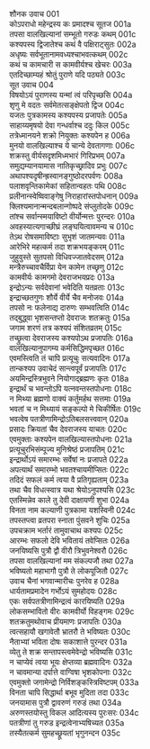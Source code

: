 शौनक उवाच	001  
कोऽपराधो महेन्द्रस्य कः प्रमादश्च सूतज	001a  
तपसा वालखिल्यानां सम्भूतो गरुडः कथम्	001c  
कश्यपस्य द्विजातेश्च कथं वै पक्षिराट्सुतः	002a  
अधृष्यः सर्वभूतानामवध्यश्चाभवत्कथम्	002c  
कथं च कामचारी स कामवीर्यश्च खेचरः	003a  
एतदिच्छाम्यहं श्रोतुं पुराणे यदि पठ्यते	003c  
सूत उवाच	004  
विषयोऽयं पुराणस्य यन्मां त्वं परिपृच्छसि	004a  
शृणु मे वदतः सर्वमेतत्सङ्क्षेपतो द्विज	004c  
यजतः पुत्रकामस्य कश्यपस्य प्रजापतेः	005a  
साहाय्यमृषयो देवा गन्धर्वाश्च ददुः किल	005c  
तत्रेध्मानयने शक्रो नियुक्तः कश्यपेन ह	006a  
मुनयो वालखिल्याश्च ये चान्ये देवतागणाः	006c  
शक्रस्तु वीर्यसदृशमिध्मभारं गिरिप्रभम्	007a  
समुद्यम्यानयामास नातिकृच्छ्रादिव प्रभुः	007c  
अथापश्यदृषीन्ह्रस्वानङ्गुष्ठोदरपर्वणः	008a  
पलाशवृन्तिकामेकां सहितान्वहतः पथि	008c  
प्रलीनान्स्वेष्विवाङ्गेषु निराहारांस्तपोधनान्	009a  
क्लिश्यमानान्मन्दबलान्गोष्पदे संप्लुतोदके	009c  
तांश्च सर्वान्स्मयाविष्टो वीर्योन्मत्तः पुरन्दरः	010a  
अवहस्यात्यगाच्छीघ्रं लङ्घयित्वावमन्य च	010c  
तेऽथ रोषसमाविष्टाः सुभृशं जातमन्यवः	011a  
आरेभिरे महत्कर्म तदा शक्रभयङ्करम्	011c  
जुहुवुस्ते सुतपसो विधिवज्जातवेदसम्	012a  
मन्त्रैरुच्चावचैर्विप्रा येन कामेन तच्छृणु	012c  
कामवीर्यः कामगमो देवराजभयप्रदः	013a  
इन्द्रोऽन्यः सर्वदेवानां भवेदिति यतव्रताः	013c  
इन्द्राच्छतगुणः शौर्ये वीर्ये चैव मनोजवः	014a  
तपसो नः फलेनाद्य दारुणः सम्भवत्विति	014c  
तद्बुद्ध्वा भृशसन्तप्तो देवराजः शतक्रतुः	015a  
जगाम शरणं तत्र कश्यपं संशितव्रतम्	015c  
तच्छ्रुत्वा देवराजस्य कश्यपोऽथ प्रजापतिः	016a  
वालखिल्यानुपागम्य कर्मसिद्धिमपृच्छत	016c  
एवमस्त्विति तं चापि प्रत्यूचुः सत्यवादिनः	017a  
तान्कश्यप उवाचेदं सान्त्वपूर्वं प्रजापतिः	017c  
अयमिन्द्रस्त्रिभुवने नियोगाद्ब्रह्मणः कृतः	018a  
इन्द्रार्थं च भवन्तोऽपि यत्नवन्तस्तपोधनाः	018c  
न मिथ्या ब्रह्मणो वाक्यं कर्तुमर्हथ सत्तमाः	019a  
भवतां च न मिथ्यायं सङ्कल्पो मे चिकीर्षितः	019c  
भवत्वेष पतत्रीणामिन्द्रोऽतिबलसत्त्ववान्	020a  
प्रसादः क्रियतां चैव देवराजस्य याचतः	020c  
एवमुक्ताः कश्यपेन वालखिल्यास्तपोधनाः	021a  
प्रत्यूचुरभिसंम्पूज्य मुनिश्रेष्ठं प्रजापतिम्	021c  
इन्द्रार्थोऽयं समारम्भः सर्वेषां नः प्रजापते	022a  
अपत्यार्थं समारम्भो भवतश्चायमीप्सितः	022c  
तदिदं सफलं कर्म त्वया वै प्रतिगृह्यताम्	023a  
तथा चैव विधत्स्वात्र यथा श्रेयोऽनुपश्यसि	023c  
एतस्मिन्नेव काले तु देवी दाक्षायणी शुभा	024a  
विनता नाम कल्याणी पुत्रकामा यशस्विनी	024c  
तपस्तप्त्वा व्रतपरा स्नाता पुंसवने शुचिः	025a  
उपचक्राम भर्तारं तामुवाचाथ कश्यपः	025c  
आरम्भः सफलो देवि भवितायं तवेप्सितः	026a  
जनयिष्यसि पुत्रौ द्वौ वीरौ त्रिभुवनेश्वरौ	026c  
तपसा वालखिल्यानां मम संकल्पजौ तथा	027a  
भविष्यतो महाभागौ पुत्रौ ते लोकपूजितौ	027c  
उवाच चैनां भगवान्मारीचः पुनरेव ह	028a  
धार्यतामप्रमादेन गर्भोऽयं सुमहोदयः	028c  
एकः सर्वपतत्रीणामिन्द्रत्वं कारयिष्यति	029a  
लोकसम्भावितो वीरः कामवीर्यो विहङ्गमः	029c  
शतक्रतुमथोवाच प्रीयमाणः प्रजापतिः	030a  
त्वत्सहायौ खगावेतौ भ्रातरौ ते भविष्यतः	030c  
नैताभ्यां भविता दोषः सकाशात्ते पुरन्दर	031a  
व्येतु ते शक्र सन्तापस्त्वमेवेन्द्रो भविष्यसि	031c  
न चाप्येवं त्वया भूयः क्षेप्तव्या ब्रह्मवादिनः	032a  
न चावमान्या दर्पात्ते वाग्विषा भृशकोपनाः	032c  
एवमुक्तो जगामेन्द्रो निर्विशङ्कस्त्रिविष्टपम्	033a  
विनता चापि सिद्धार्था बभूव मुदिता तदा	033c  
जनयामास पुत्रौ द्वावरुणं गरुडं तथा	034a  
अरुणस्तयोस्तु विकल आदित्यस्य पुरःसरः	034c  
पतत्रीणां तु गरुड इन्द्रत्वेनाभ्यषिच्यत	035a  
तस्यैतत्कर्म सुमहच्छ्रूयतां भृगुनन्दन	035c  
